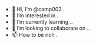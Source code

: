 - 👋 Hi, I’m @camp003 .
- 👀 I’m interested in .
- 🌱 I’m currently learning ..
- 💞️ I’m looking to collaborate on ..
- 📫 How to be rich .

<!---
camp003/camp003 is a ✨ special ✨ repository because its `README.md` (this file) appears on your GitHub profile.
You can click the Preview link to take a look at your changes.
--->
